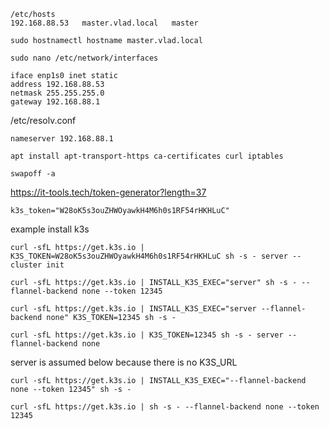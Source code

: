```
/etc/hosts
192.168.88.53   master.vlad.local   master
```
```
sudo hostnamectl hostname master.vlad.local
```
```
sudo nano /etc/network/interfaces
```
```
iface enp1s0 inet static
address 192.168.88.53
netmask 255.255.255.0
gateway 192.168.88.1
```

/etc/resolv.conf
```
nameserver 192.168.88.1
```
```
apt install apt-transport-https ca-certificates curl iptables
```
```
swapoff -a
```
https://it-tools.tech/token-generator?length=37

```
k3s_token="W28oK5s3ouZHWOyawkH4M6h0s1RF54rHKHLuC"
```
example install k3s
```
curl -sfL https://get.k3s.io | K3S_TOKEN=W28oK5s3ouZHWOyawkH4M6h0s1RF54rHKHLuC sh -s - server --cluster init
```
```
curl -sfL https://get.k3s.io | INSTALL_K3S_EXEC="server" sh -s - --flannel-backend none --token 12345
```
```
curl -sfL https://get.k3s.io | INSTALL_K3S_EXEC="server --flannel-backend none" K3S_TOKEN=12345 sh -s -
```
```
curl -sfL https://get.k3s.io | K3S_TOKEN=12345 sh -s - server --flannel-backend none
```
server is assumed below because there is no K3S_URL
```
curl -sfL https://get.k3s.io | INSTALL_K3S_EXEC="--flannel-backend none --token 12345" sh -s - 
```
```
curl -sfL https://get.k3s.io | sh -s - --flannel-backend none --token 12345
```
